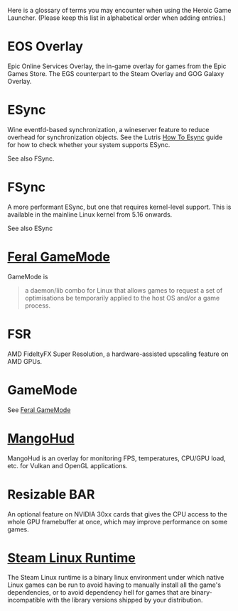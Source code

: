 Here is a glossary of terms you may encounter when using the Heroic Game Launcher.  (Please keep this list in alphabetical order when adding entries.)

# EOS Overlay
Epic Online Services Overlay, the in-game overlay for games from the Epic Games Store.  The EGS counterpart to the Steam Overlay and GOG Galaxy Overlay.

# ESync
Wine eventfd-based synchronization, a wineserver feature to reduce overhead for synchronization objects.  See the Lutris [How To Esync](https://github.com/lutris/docs/blob/master/HowToEsync.md) guide for how to check whether your system supports ESync.

See also FSync.

# FSync

A more performant ESync, but one that requires kernel-level support.  This is available in the mainline Linux kernel from 5.16 onwards.

See also ESync

# [Feral GameMode](https://github.com/FeralInteractive/gamemode)
GameMode is
> a daemon/lib combo for Linux that allows games to request a set of optimisations be temporarily applied to the host OS and/or a game process.

# FSR
AMD FideltyFX Super Resolution, a hardware-assisted upscaling feature on AMD GPUs.

# GameMode
See [Feral GameMode](#feral-gamemode)

# [MangoHud](https://github.com/flightlessmango/MangoHud)
MangoHud is an overlay for monitoring FPS, temperatures, CPU/GPU load, etc. for Vulkan and OpenGL applications.

# Resizable BAR
An optional feature on NVIDIA 30xx cards that gives the CPU access to the whole GPU framebuffer at once, which may improve performance on some games.

# [Steam Linux Runtime](https://github.com/ValveSoftware/steam-runtime)
The Steam Linux runtime is a binary linux environment under which native Linux games can be run to avoid having to manually install all the game's dependencies, or to avoid dependency hell for games that are binary-incompatible with the library versions shipped by your distribution.
